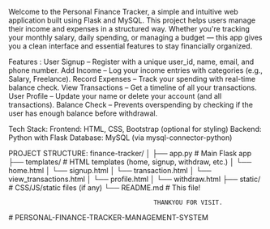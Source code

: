 Welcome to the Personal Finance Tracker, a simple and intuitive web application built using Flask and MySQL. This project helps users manage their income and expenses in a structured way. Whether you're tracking your monthly salary, daily spending, or managing a budget — this app gives you a clean interface and essential features to stay financially organized.

Features :
 User Signup – Register with a unique user_id, name, email, and phone number.
 Add Income – Log your income entries with categories (e.g., Salary, Freelance).
 Record Expenses – Track your spending with real-time balance check.
 View Transactions – Get a timeline of all your transactions.
 User Profile – Update your name or delete your account (and all transactions).
 Balance Check – Prevents overspending by checking if the user has enough balance before withdrawal.

Tech Stack:
  Frontend: HTML, CSS, Bootstrap (optional for styling)
  Backend: Python with Flask
  Database: MySQL (via mysql-connector-python)

PROJECT STRUCTURE:
finance-tracker/
│
├── app.py                 # Main Flask app
├── templates/             # HTML templates (home, signup, withdraw, etc.)
│   └── home.html
│   └── signup.html
│   └── transaction.html
│   └── view_transactions.html
│   └── profile.html
│   └── withdraw.html
├── static/                # CSS/JS/static files (if any)
└── README.md              # This file!

                                            THANKYOU FOR VISIT.
#   P E R S O N A L - F I N A N C E - T R A C K E R - M A N A G E M E N T - S Y S T E M  
 